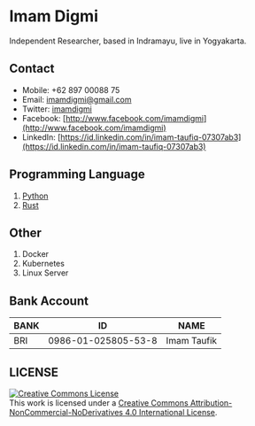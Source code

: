 # Imam Digmi
Independent Researcher, based in Indramayu, live in Yogyakarta.

## Contact
  * Mobile: +62 897 00088 75
  * Email: [imamdigmi@gmail.com](mailto:imamdigmi@gmail.com)
  * Twitter: [imamdigmi](http://twitter.com/imamdigmi)
  * Facebook: [http://www.facebook.com/imamdigmi](http://www.facebook.com/imamdigmi)
  * LinkedIn: [https://id.linkedin.com/in/imam-taufiq-07307ab3](https://id.linkedin.com/in/imam-taufiq-07307ab3)

## Programming Language
  1. [Python](https://www.python.org/)
  2. [Rust](https://www.rust-lang.org)

## Other
  1. Docker
  2. Kubernetes
  3. Linux Server

## Bank Account
|BANK | ID                     | NAME              |
|-----|------------------------|-------------------|
|BRI  | 0986-01-025805-53-8    | Imam Taufik       |

## LICENSE
<a rel="license" href="http://creativecommons.org/licenses/by-nc-nd/4.0/"><img alt="Creative Commons License" style="border-width:0" src="https://i.creativecommons.org/l/by-nc-nd/4.0/88x31.png" /></a><br />This work is licensed under a <a rel="license" href="http://creativecommons.org/licenses/by-nc-nd/4.0/">Creative Commons Attribution-NonCommercial-NoDerivatives 4.0 International License</a>.